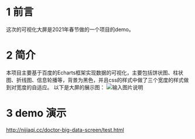# 1 前言

这次的可视化大屏是2021年春节做的一个项目的demo。

# 2 简介

本项目主要基于百度的Echarts框架实现数据的可视化，主要包括饼状图、柱状图、折线图、信息轮播等，背景为黑色，并且css的样式中做了三个宽度的样式做到对宽度的自适应。
以下是大屏的展示图：
![输入图片说明](https://github.com/nigelnee/doctor-big-data-screen/blob/master/Foxmail20210215020714.png "社区医院大数据.png")

# 3 demo 演示
http://nijiaqi.cc/doctor-big-data-screen/test.html 

